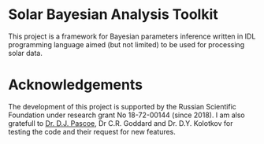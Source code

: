 # Solar Bayesian Analysis Toolkit

This project is a framework for Bayesian parameters inference written in IDL programming language aimed (but not limited) to be used for processing solar data.

# Acknowledgements

The development of this project is supported by the Russian Scientific Foundation under research grant No 18-72-00144 (since 2018).
I am also gratefull to [Dr. D.J. Pascoe](https://github.com/djpascoe), Dr C.R. Goddard and Dr. D.Y. Kolotkov for testing the code and their request for new features.
